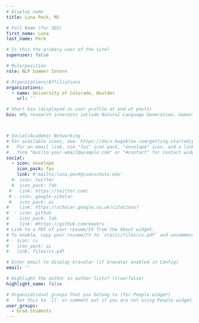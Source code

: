 ```yaml
---
# Display name
title: Luna Peck, MS

# Full Name (for SEO)
first_name: Luna 
last_name: Peck

# Is this the primary user of the site?
superuser: false

# Role/position
role: NLP Summer Intern

# Organizations/Affiliations
organizations:
  - name: University of Colorado, Boulder
    url: ''

# Short bio (displayed in user profile at end of posts)
bio: #My research interests include Natural Language Generation, Semantic Representation, Summarization Evaluation, Graph-based NLP, and AI applications in medicine and education. 



# Social/Academic Networking
# For available icons, see: https://docs.hugoblox.com/getting-started/page-builder/#icons
#   For an email link, use "fas" icon pack, "envelope" icon, and a link in the
#   form "mailto:your-email@example.com" or "#contact" for contact widget.
social:
  - icon: envelope
    icon_pack: fas
    link: #'mailto:luna.peck@cuanschutz.edu'
  #- icon: twitter
  #  icon_pack: fab
 #   link: https://twitter.com/
 # - icon: google-scholar
 #   icon_pack: ai
#    link: https://scholar.google.co.uk/citations?
#  - icon: github
#    icon_pack: fab
#    link: #https://github.com/maykru
# Link to a PDF of your resume/CV from the About widget.
# To enable, copy your resume/CV to `static/files/cv.pdf` and uncomment the lines below.
# - icon: cv
#   icon_pack: ai
#   link: files/cv.pdf

# Enter email to display Gravatar (if Gravatar enabled in Config)
email: ''

# Highlight the author in author lists? (true/false)
highlight_name: false

# Organizational groups that you belong to (for People widget)
#   Set this to `[]` or comment out if you are not using People widget.
user_groups:
  - Grad Students
---
```

